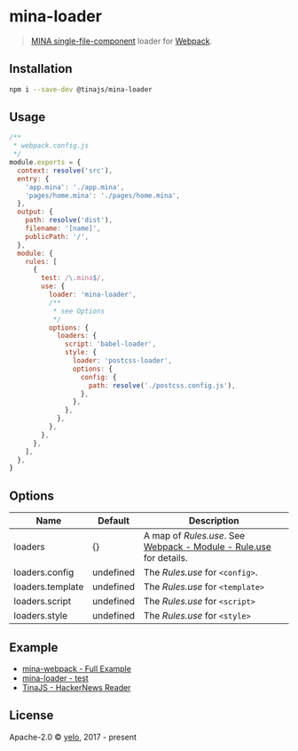 # mina-loader
> [MINA single-file-component](https://tinajs.github.io/tina/#/guide/package-management-and-build-tools) loader for [Webpack](https://webpack.js.org/).

## Installation
```bash
npm i --save-dev @tinajs/mina-loader
```

## Usage
```javascript
/**
 * webpack.config.js
 */
module.exports = {
  context: resolve('src'),
  entry: {
    'app.mina': './app.mina',
    'pages/home.mina': './pages/home.mina',
  },
  output: {
    path: resolve('dist'),
    filename: '[name]',
    publicPath: '/',
  },
  module: {
    rules: [
      {
        test: /\.mina$/,
        use: {
          loader: 'mina-loader',
          /**
           * see Options
           */
          options: {
            loaders: {
              script: 'babel-loader',
              style: {
                loader: 'postcss-loader',
                options: {
                  config: {
                    path: resolve('./postcss.config.js'),
                  },
                },
              },
            },
          },
        },
      },
    ],
  },
}
```

## Options
|       Name       | Default |                                        Description                                         |
| ---------------- | ------- | ------------------------------------------------------------------------------------------ |
| loaders          | {}      | A map of *Rules.use*. See [Webpack - Module - Rule.use](https://webpack.js.org/configuration/module/#rule-use) for details. |
| loaders.config   | undefined      | The *Rules.use* for ``<config>``.                                                   |
| loaders.template | undefined      | The *Rules.use* for ``<template>``                                                  |
| loaders.script   | undefined      | The *Rules.use* for ``<script>``                                                    |
| loaders.style    | undefined      | The *Rules.use* for ``<style>``                                                     |

## Example
- [mina-webpack - Full Example](https://github.com/tinajs/mina-webpack/example)
- [mina-loader - test](https://github.com/tinajs/mina-webpack/packages/mina-loader/test)
- [TinaJS - HackerNews Reader](https://github.com/tinajs/tina-hackernews)

## License
Apache-2.0 &copy; [yelo](https://github.com/imyelo), 2017 - present
